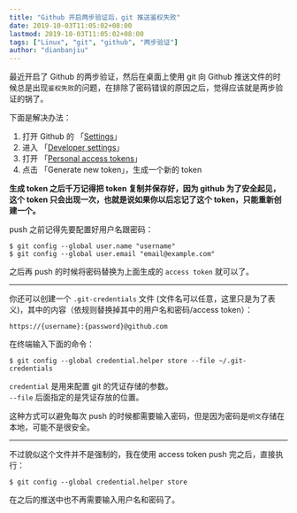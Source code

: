 ```yaml
---
title: "Github 开启两步验证后，git 推送鉴权失败"
date: 2019-10-03T11:05:02+08:00
lastmod: 2019-10-03T11:05:02+08:00
tags: ["Linux", "git", "github", "两步验证"]
author: "dianbanjiu"
---
```


最近开启了 Github 的两步验证，然后在桌面上使用 git 向 Github 推送文件的时候总是出现`鉴权失败`的问题，在排除了密码错误的原因之后，觉得应该就是两步验证的锅了。  

下面是解决办法：  

1. 打开 Github 的 「[Settings](https://github.com/settings/profile)」
2. 进入 「[Developer settings](https://github.com/settings/apps)」
3. 打开 「[Personal access tokens](https://github.com/settings/tokens)」
4. 点击 「Generate new token」，生成一个新的 token

**生成 token 之后千万记得把 token 复制并保存好，因为 github 为了安全起见，这个 token 只会出现一次，也就是说如果你以后忘记了这个 token，只能重新创建一个。**  

push 之前记得先要配置好用户名跟密码：  

```shell
$ git config --global user.name "username"
$ git config --global user.email "email@example.com"
```

之后再 push 的时候将密码替换为上面生成的 `access token` 就可以了。  

---

你还可以创建一个 `.git-credentials` 文件 (文件名可以任意，这里只是为了表义)，其中的内容（依规则替换掉其中的用户名和密码/access token）：

```
https://{username}:{password}@github.com
```

在终端输入下面的命令：  

```shell
$ git config --global credential.helper store --file ~/.git-credentials
```

`credential` 是用来配置 git 的凭证存储的参数。   
`--file` 后面指定的是凭证存放的位置。  

这种方式可以避免每次 push 的时候都需要输入密码，但是因为密码是`明文`存储在本地，可能不是很安全。  

---

不过貌似这个文件并不是强制的，我在使用 access token push 完之后，直接执行：  

```shell
$ git config --global credential.helper store
```

在之后的推送中也不再需要输入用户名和密码了。  